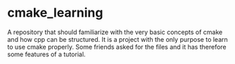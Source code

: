 # cmake_learning
A repository that should familiarize with the very basic concepts of cmake and how cpp can be structured. It is a project with the only purpose to learn to use cmake properly. Some friends asked for the files and it has therefore some features of a tutorial.
